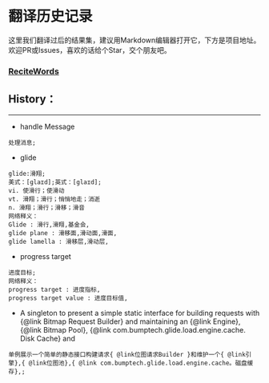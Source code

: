 # 翻译历史记录 
这里我们翻译过后的结果集，建议用Markdown编辑器打开它，下方是项目地址。欢迎PR或Issues，喜欢的话给个Star，交个朋友吧。
### [ReciteWords](https://github.com/BolexLiu/ReciteWords)

## History：

---

- handle Message
```
处理消息;
```
- glide
```
glide:滑翔;
美式：[ɡlaɪd];英式：[glaɪd];
vi. 使滑行；使滑动
vt. 滑翔；滑行；悄悄地走；消逝
n. 滑翔；滑行；滑移；滑音
网络释义：
Glide : 滑行,滑翔,基金会,
glide plane : 滑移面,滑动面,滑面,
glide lamella : 滑移层,滑动层,
```
- progress target
```
进度目标;
网络释义：
progress target : 进度指标,
progress target value : 进度目标值,
```
- A singleton to present a simple static interface for building requests with {@link Bitmap Request Builder} and maintaining an {@link Engine}, {@link Bitmap Pool}, {@link com.bumptech.glide.load.engine.cache.  Disk Cache} and
```
单例展示一个简单的静态接口构建请求{ @link位图请求Builder }和维护一个{ @link引擎},{ @link位图池},{ @link com.bumptech.glide.load.engine.cache。磁盘缓存},;
```
